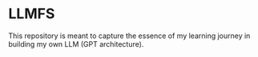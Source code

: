 # LLMFS

This repository is meant to capture the essence of my learning journey in building my own LLM (GPT architecture).
